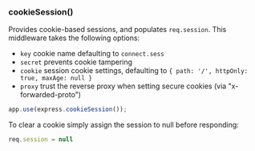 <h3 id='cookieSession'>cookieSession()</h3>

Provides cookie-based sessions, and populates `req.session`.
This middleware takes the following options:

* `key` cookie name defaulting to `connect.sess`
* `secret` prevents cookie tampering
* `cookie` session cookie settings, defaulting to `{ path: '/', httpOnly: true, maxAge: null }`
* `proxy` trust the reverse proxy when setting secure cookies (via "x-forwarded-proto")

~~~js
app.use(express.cookieSession());
~~~

To clear a cookie simply assign the session to null before responding:

~~~js
req.session = null
~~~
